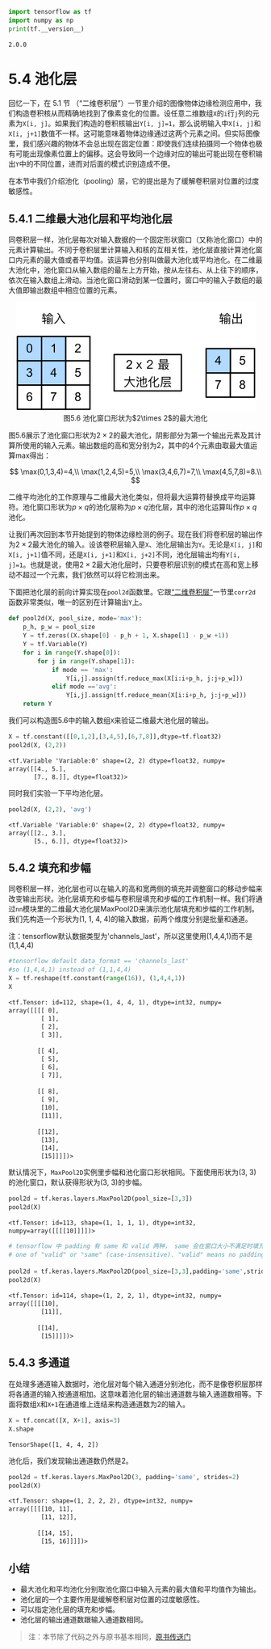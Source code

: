 

```python
import tensorflow as tf
import numpy as np
print(tf.__version__)
```

    2.0.0


# 5.4 池化层

回忆一下，在 5.1 节 （“二维卷积层”）一节里介绍的图像物体边缘检测应用中，我们构造卷积核从而精确地找到了像素变化的位置。设任意二维数组`X`的`i`行`j`列的元素为`X[i, j]`。如果我们构造的卷积核输出`Y[i, j]=1`，那么说明输入中`X[i, j]`和`X[i, j+1]`数值不一样。这可能意味着物体边缘通过这两个元素之间。但实际图像里，我们感兴趣的物体不会总出现在固定位置：即使我们连续拍摄同一个物体也极有可能出现像素位置上的偏移。这会导致同一个边缘对应的输出可能出现在卷积输出`Y`中的不同位置，进而对后面的模式识别造成不便。

在本节中我们介绍池化（pooling）层，它的提出是为了缓解卷积层对位置的过度敏感性。

## 5.4.1 二维最大池化层和平均池化层

同卷积层一样，池化层每次对输入数据的一个固定形状窗口（又称池化窗口）中的元素计算输出。不同于卷积层里计算输入和核的互相关性，池化层直接计算池化窗口内元素的最大值或者平均值。该运算也分别叫做最大池化或平均池化。在二维最大池化中，池化窗口从输入数组的最左上方开始，按从左往右、从上往下的顺序，依次在输入数组上滑动。当池化窗口滑动到某一位置时，窗口中的输入子数组的最大值即输出数组中相应位置的元素。


<div align=center>
<img  src="../img/chapter05/5.4_pooling.svg"/>
</div>
<div align=center>图5.6 池化窗口形状为$2\times 2$的最大池化</div>

图5.6展示了池化窗口形状为$2\times 2$的最大池化，阴影部分为第一个输出元素及其计算所使用的输入元素。输出数组的高和宽分别为2，其中的4个元素由取最大值运算$\text{max}$得出：

$$
\max(0,1,3,4)=4,\\
\max(1,2,4,5)=5,\\
\max(3,4,6,7)=7,\\
\max(4,5,7,8)=8.\\
$$


二维平均池化的工作原理与二维最大池化类似，但将最大运算符替换成平均运算符。池化窗口形状为$p \times q$的池化层称为$p \times q$池化层，其中的池化运算叫作$p \times q$池化。

让我们再次回到本节开始提到的物体边缘检测的例子。现在我们将卷积层的输出作为$2\times 2$最大池化的输入。设该卷积层输入是`X`、池化层输出为`Y`。无论是`X[i, j]`和`X[i, j+1]`值不同，还是`X[i, j+1]`和`X[i, j+2]`不同，池化层输出均有`Y[i, j]=1`。也就是说，使用$2\times 2$最大池化层时，只要卷积层识别的模式在高和宽上移动不超过一个元素，我们依然可以将它检测出来。

下面把池化层的前向计算实现在`pool2d`函数里。它跟[“二维卷积层”](conv-layer.ipynb)一节里`corr2d`函数非常类似，唯一的区别在计算输出`Y`上。


```python
def pool2d(X, pool_size, mode='max'):
    p_h, p_w = pool_size
    Y = tf.zeros((X.shape[0] - p_h + 1, X.shape[1] - p_w +1))
    Y = tf.Variable(Y)
    for i in range(Y.shape[0]):
        for j in range(Y.shape[1]):
            if mode == 'max':
                Y[i,j].assign(tf.reduce_max(X[i:i+p_h, j:j+p_w]))
            elif mode =='avg':
                Y[i,j].assign(tf.reduce_mean(X[i:i+p_h, j:j+p_w]))
    return Y
```

我们可以构造图5.6中的输入数组`X`来验证二维最大池化层的输出。


```python
X = tf.constant([[0,1,2],[3,4,5],[6,7,8]],dtype=tf.float32)
pool2d(X, (2,2))
```




    <tf.Variable 'Variable:0' shape=(2, 2) dtype=float32, numpy=
    array([[4., 5.],
           [7., 8.]], dtype=float32)>



同时我们实验一下平均池化层。


```python
pool2d(X, (2,2), 'avg')
```




    <tf.Variable 'Variable:0' shape=(2, 2) dtype=float32, numpy=
    array([[2., 3.],
           [5., 6.]], dtype=float32)>



## 5.4.2 填充和步幅

同卷积层一样，池化层也可以在输入的高和宽两侧的填充并调整窗口的移动步幅来改变输出形状。池化层填充和步幅与卷积层填充和步幅的工作机制一样。我们将通过`nn`模块里的二维最大池化层MaxPool2D来演示池化层填充和步幅的工作机制。我们先构造一个形状为(1, 1, 4, 4)的输入数据，前两个维度分别是批量和通道。

注：tensorflow默认数据类型为'channels_last'，所以这里使用(1,4,4,1)而不是(1,1,4,4)


```python
#tensorflow default data_format == 'channels_last'
#so (1,4,4,1) instead of (1,1,4,4)
X = tf.reshape(tf.constant(range(16)), (1,4,4,1))
X
```




    <tf.Tensor: id=112, shape=(1, 4, 4, 1), dtype=int32, numpy=
    array([[[[ 0],
             [ 1],
             [ 2],
             [ 3]],
    
            [[ 4],
             [ 5],
             [ 6],
             [ 7]],
    
            [[ 8],
             [ 9],
             [10],
             [11]],
    
            [[12],
             [13],
             [14],
             [15]]]])>



默认情况下，`MaxPool2D`实例里步幅和池化窗口形状相同。下面使用形状为(3, 3)的池化窗口，默认获得形状为(3, 3)的步幅。


```python
pool2d = tf.keras.layers.MaxPool2D(pool_size=[3,3])
pool2d(X)
```




    <tf.Tensor: id=113, shape=(1, 1, 1, 1), dtype=int32, numpy=array([[[[10]]]])>




```python
# tensorflow 中 padding 有 same 和 valid 两种， same 会在窗口大小不满足时填充0，valid 会舍弃即不填充
# one of "valid" or "same" (case-insensitive). "valid" means no padding. "same" results in padding evenly to the left/right or up/down of the input such that output has the same height/width dimension as the input

pool2d = tf.keras.layers.MaxPool2D(pool_size=[3,3],padding='same',strides=2)
pool2d(X)
```




    <tf.Tensor: id=114, shape=(1, 2, 2, 1), dtype=int32, numpy=
    array([[[[10],
             [11]],
    
            [[14],
             [15]]]])>



## 5.4.3 多通道

在处理多通道输入数据时，池化层对每个输入通道分别池化，而不是像卷积层那样将各通道的输入按通道相加。这意味着池化层的输出通道数与输入通道数相等。下面将数组`X`和`X+1`在通道维上连结来构造通道数为2的输入。


```python
X = tf.concat([X, X+1], axis=3)
X.shape
```




    TensorShape([1, 4, 4, 2])

池化后，我们发现输出通道数仍然是2。


```python
pool2d = tf.keras.layers.MaxPool2D(3, padding='same', strides=2)
pool2d(X)
```




    <tf.Tensor: shape=(1, 2, 2, 2), dtype=int32, numpy=
    array([[[[10, 11],
             [11, 12]],
    
            [[14, 15],
             [15, 16]]]])>



## 小结

* 最大池化和平均池化分别取池化窗口中输入元素的最大值和平均值作为输出。
* 池化层的一个主要作用是缓解卷积层对位置的过度敏感性。
* 可以指定池化层的填充和步幅。
* 池化层的输出通道数跟输入通道数相同。

> 注：本节除了代码之外与原书基本相同，[原书传送门](https://zh.d2l.ai/chapter_convolutional-neural-networks/pooling.html)